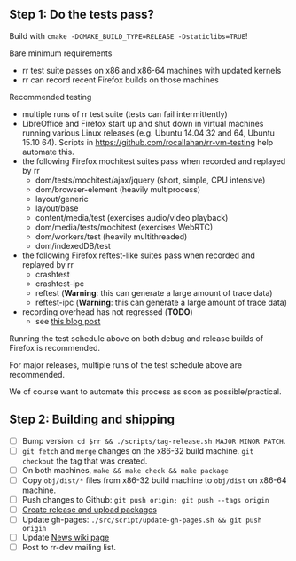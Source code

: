 ## Step 1: Do the tests pass?

Build with `cmake -DCMAKE_BUILD_TYPE=RELEASE -Dstaticlibs=TRUE`!

Bare minimum requirements

* rr test suite passes on x86 and x86-64 machines with updated kernels
* rr can record recent Firefox builds on those machines

Recommended testing

* multiple runs of rr test suite (tests can fail intermittently)
* LibreOffice and Firefox start up and shut down in virtual machines running various Linux releases (e.g. Ubuntu 14.04 32 and 64, Ubuntu 15.10 64). Scripts in https://github.com/rocallahan/rr-vm-testing help automate this.
* the following Firefox mochitest suites pass when recorded and replayed by rr
    * dom/tests/mochitest/ajax/jquery (short, simple, CPU intensive)
    * dom/browser-element (heavily multiprocess)
    * layout/generic
    * layout/base
    * content/media/test (exercises audio/video playback)
    * dom/media/tests/mochitest (exercises WebRTC)
    * dom/workers/test (heavily multithreaded)
    * dom/indexedDB/test
* the following Firefox reftest-like suites pass when recorded and replayed by rr
    * crashtest
    * crashtest-ipc
    * reftest (**Warning**: this can generate a large amount of trace data)
    * reftest-ipc (**Warning**: this can generate a large amount of trace data)
* recording overhead has not regressed (**TODO**)
    * see [this blog post](http://robert.ocallahan.org/2014/03/introducing-rr.html)

Running the test schedule above on both debug and release builds of Firefox is recommended.

For major releases, multiple runs of the test schedule above are recommended.

We of course want to automate this process as soon as possible/practical.

## Step 2: Building and shipping

- [ ] Bump version: `cd $rr && ./scripts/tag-release.sh MAJOR MINOR PATCH`.
- [ ] `git fetch` and `merge` changes on the x86-32 build machine. `git checkout` the tag that was created.
- [ ] On both machines, `make && make check && make package`
- [ ] Copy `obj/dist/*` files from x86-32 build machine to `obj/dist` on x86-64 machine.
- [ ] Push changes to Github: `git push origin; git push --tags origin`
- [ ] [Create release and upload packages](https://github.com/mozilla/rr/releases)
- [ ] Update gh-pages: `./src/script/update-gh-pages.sh && git push origin`
- [ ] Update [News wiki page](https://github.com/mozilla/rr/wiki/News)
- [ ] Post to rr-dev mailing list.